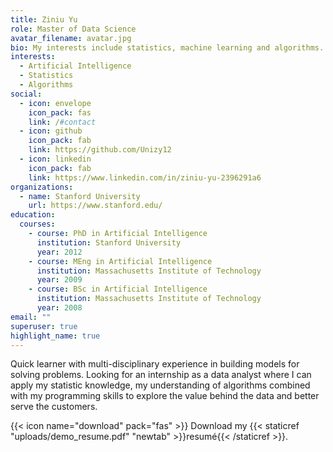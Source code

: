 ```yaml
---
title: Ziniu Yu
role: Master of Data Science
avatar_filename: avatar.jpg
bio: My interests include statistics, machine learning and algorithms.
interests:
  - Artificial Intelligence
  - Statistics
  - Algorithms
social:
  - icon: envelope
    icon_pack: fas
    link: /#contact
  - icon: github
    icon_pack: fab
    link: https://github.com/Unizy12
  - icon: linkedin
    icon_pack: fab
    link: https://www.linkedin.com/in/ziniu-yu-2396291a6
organizations:
  - name: Stanford University
    url: https://www.stanford.edu/
education:
  courses:
    - course: PhD in Artificial Intelligence
      institution: Stanford University
      year: 2012
    - course: MEng in Artificial Intelligence
      institution: Massachusetts Institute of Technology
      year: 2009
    - course: BSc in Artificial Intelligence
      institution: Massachusetts Institute of Technology
      year: 2008
email: ""
superuser: true
highlight_name: true
---
```

Quick learner with multi-disciplinary experience in building models for solving problems. Looking for an internship as a data analyst where I can apply my statistic knowledge, my understanding of algorithms combined with my programming skills to explore the value behind the data and better serve the customers.

{{< icon name="download" pack="fas" >}} Download my {{< staticref "uploads/demo_resume.pdf" "newtab" >}}resumé{{< /staticref >}}.